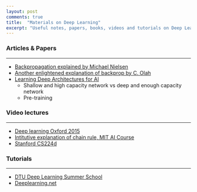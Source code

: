 ```yaml
---
layout: post
comments: true
title:  "Materials on Deep Learning"
excerpt: "Useful notes, papers, books, videos and tutorials on Deep Learning"
---
```


### Articles & Papers
---

- [Backpropagation explained by Michael Nielsen](http://neuralnetworksanddeeplearning.com/chap2.html)
- [Another enlightened explanation of backprop by C. Olah](http://colah.github.io/posts/2015-08-Backprop/)
- [Learning Deep Architectures for AI](http://www.iro.umontreal.ca/~bengioy/papers/ftml_book.pdf)
    * Shallow and high capacity network vs deep and enough capacity network
    * Pre-training

### Video lectures
---

- [Deep learning Oxford 2015](https://www.youtube.com/playlist?list=PLE6Wd9FR--EfW8dtjAuPoTuPcqmOV53Fu)
- [Intitutive explanation of chain rule, MIT AI Course](https://www.youtube.com/watch?v=q0pm3BrIUFo)
- [Stanford CS224d](http://cs224d.stanford.edu/syllabus.html)


### Tutorials
---

- [DTU Deep Learning Summer School](http://dtu-deeplearning.github.io/)
- [Deeplearning.net](http://deeplearning.net/tutorial/)

